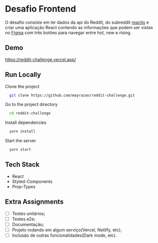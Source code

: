 # Desafio Frontend

O desafio consiste em ler dados da api do Reddit, do subreddit [reactjs](https://www.reddit.com/r/reactjs/) e criar uma aplicação React contendo as informações que podem ser vistas no [Figma](https://www.figma.com/file/PPvIPPITdlgZo9CeGDVezk/DesafioWinnin?node-id=0%3A1) com três botões para navegar entre hot, new e rising.

## Demo

https://reddit-challenge.vercel.app/

## Run Locally

Clone the project

```bash
  git clone https://github.com/mayrazan/reddit-challenge.git
```

Go to the project directory

```bash
  cd reddit-challenge
```

Install dependencies

```bash
  yarn install
```

Start the server

```bash
  yarn start
```

## Tech Stack

- React
- Styled-Components
- Prop-Types

## Extra Assignments

- [ ] Testes unitários;
- [ ] Testes e2e;
- [ ] Documentação;
- [ ] Projeto rodando em algum serviço(Vercel, Netlify, etc);
- [ ] Inclusão de outras funcionalidades(Dark mode, etc).
